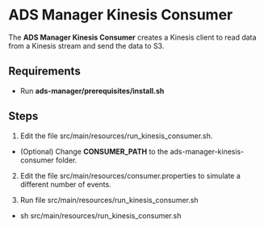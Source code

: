 # ADS Manager Kinesis Consumer

The **ADS Manager Kinesis Consumer** creates a Kinesis client to read data from a Kinesis stream
and send the data to S3.

## Requirements
 + Run **ads-manager/prerequisites/install.sh**

## Steps
 1. Edit the file src/main/resources/run_kinesis_consumer.sh.
   * (Optional) Change **CONSUMER_PATH** to the ads-manager-kinesis-consumer folder.

 2. Edit the file src/main/resources/consumer.properties to simulate a different number of events.

 3. Run file src/main/resources/run_kinesis_consumer.sh
   *  sh src/main/resources/run_kinesis_consumer.sh

